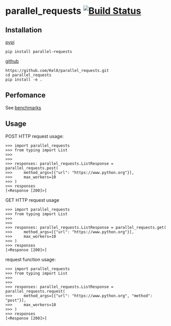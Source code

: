 # parallel_requests [![Build Status](https://cloud.drone.io/api/badges/Kel0/parallel_requests/status.svg?branch=master)](https://cloud.drone.io/Kel0/parallel_requests/)
## Installation
[pypi](https://pypi.org/project/parallel-requests/)
```
pip install parallel-requests
```
[github](https://github.com/Kel0/parallel_requests)
```
https://github.com/Kel0/parallel_requests.git
cd parallel_requests
pip install -e .
```
## Perfomance
See [benchmarks](https://github.com/Kel0/parallel_requests/tree/master/benchmarks)

## Usage
POST HTTP request usage:
```
>>> import parallel_requests
>>> from typing import List
>>>
>>>
>>> responses: parallel_requests.ListResponse = parallel_requests.post(
>>>     method_args=[{"url": "https://www.python.org"}],
>>>     max_workers=10
>>> )
>>> responses
[<Response [200]>]
```

GET HTTP request usage
```
>>> import parallel_requests
>>> from typing import List
>>>
>>>
>>> responses: parallel_requests.ListResponse = parallel_requests.get(
>>>     method_args=[{"url": "https://www.python.org"}],
>>>     max_workers=10
>>> )
>>> responses
[<Response [200]>]
```

request function usage:
```
>>> import parallel_requests
>>> from typing import List
>>>
>>>
>>> responses: parallel_requests.ListResponse = parallel_requests.request(
>>>     method_args=[{"url": "https://www.python.org", "method": "post"}],
>>>     max_workers=10
>>> )
>>> responses
[<Response [200]>]
```
